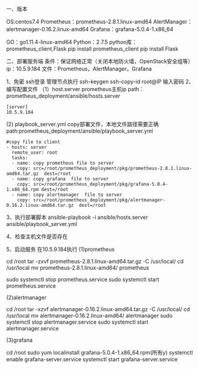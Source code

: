 一、版本

OS:centos7.4
Prometheus：prometheus-2.8.1.linux-amd64
AlertManager：alertmanager-0.16.2.linux-amd64
Grafana：grafana-5.0.4-1.x86_64

GO：go1.11.4-linux-amd64
Python：2.7.5
python库：prometheus_client,Flask
	pip install prometheus_client
	pip install  Flask




二、部署服务端
条件：保证网络正常（关闭本地防火墙，OpenStack安全组等）
ip：10.5.9.184
文件：Prometheus，AlertManager，Grafana

1、免密 ssh登录
管理节点执行
	ssh-keygen
	ssh-copy-id root@IP
	输入密码
2、编写配置文件
（1）host.server
prometheus主机ip
path：prometheus_deployment/ansible/hosts.server 
```
[server]
10.5.9.184
```

(2) playbook_server.yml
copy部署文件，本地文件路径需要正确
path:prometheus_deployment/ansible/playbook_server.yml
```
#copy file to client
- hosts: server
  remote_user: root
  tasks:
  - name: copy prometheus file to server
    copy: src=/root/prometheus_deployment/pkg/prometheus-2.8.1.linux-amd64.tar.gz  dest=/root
  - name: copy grafana  file to server
    copy: src=/root/prometheus_deployment/pkg/grafana-5.0.4-1.x86_64.rpm dest=/root
  - name: copy alertmanager  file to server
    copy: src=/root/prometheus_deployment/pkg/alertmanager-0.16.2.linux-amd64.tar.gz  dest=/root
```

3、执行部署脚本
ansible-playbook -i ansible/hosts.server  ansible/playbook_server.yml 

4、检查主机文件是否存在

5、启动服务
在10.5.9.184执行
(1)prometheus


cd /root
tar -zxvf prometheus-2.8.1.linux-amd64.tar.gz -C /usr/local/
cd /usr/local
mv prometheus-2.8.1.linux-amd64/ prometheus

sudo systemctl stop prometheus.service 
sudo systemctl start prometheus.service 

(2)alertmanager

cd /root
tar -xzvf alertmanager-0.16.2.linux-amd64.tar.gz -C /usr/local/
cd /usr/local
mv alertmanager-0.16.2.linux-amd64/ alertmanager
sudo systemctl stop alertmanager.service
sudo systemctl start alertmanager.service

(3)grafana

cd /root
sudo yum localinstall grafana-5.0.4-1.x86_64.rpm(所有y)
systemctl enable grafana-server.service
systemctl start grafana-server.service






